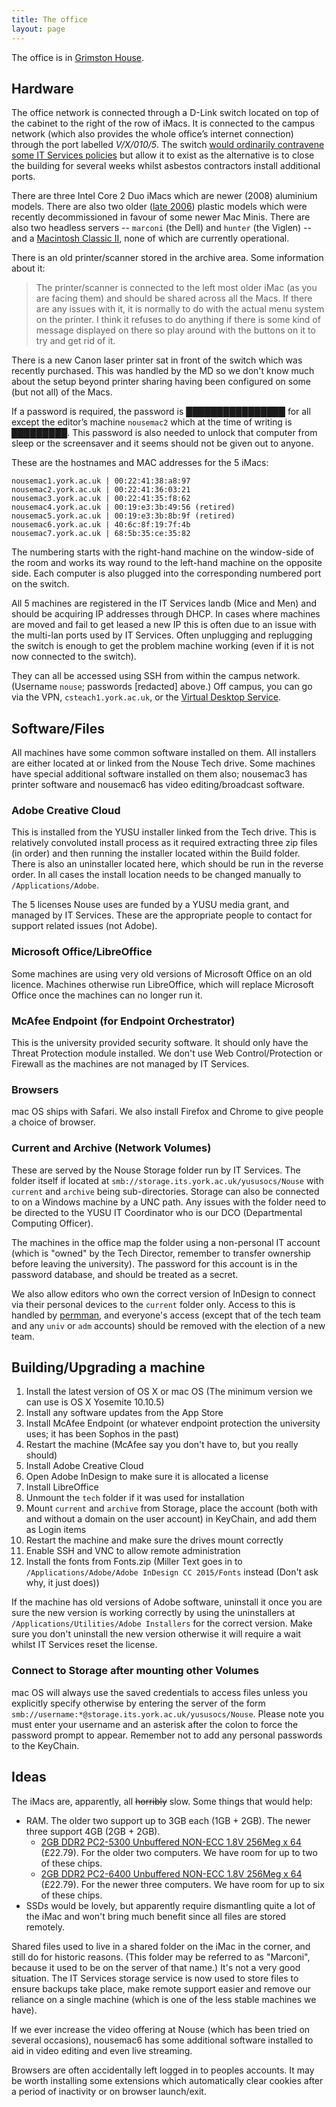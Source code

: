 ```yaml
---
title: The office
layout: page
---
```


The office is in [Grimston House](http://www.openstreetmap.org/way/60004913).

## Hardware

The office network is connected through a D-Link switch located on top of the cabinet to the right of the row of iMacs.  It is connected to the campus network (which also provides the whole office’s internet connection) through the port labelled _V/X/010/5_.  The switch [would ordinarily contravene some IT Services policies](http://www.york.ac.uk/it-services/connect/guidelines/) but allow it to exist as the alternative is to close the building for several weeks whilst asbestos contractors install additional ports.

There are three Intel Core 2 Duo iMacs which are newer (2008) aluminium models. There are also two older ([late 2006](http://support.apple.com/kb/Sp28)) plastic models which were recently decommissioned in favour of some newer Mac Minis.  There are also two headless servers -- `marconi` (the Dell) and `hunter` (the Viglen) -- and a [Macintosh Classic II](http://support.apple.com/kb/sp204), none of which are currently operational.

There is an old printer/scanner stored in the archive area. Some information about it:

> The printer/scanner is connected to the left most older iMac (as you are facing them) and should be shared across all the Macs. If there are any issues with it, it is normally to do with the actual menu system on the printer. I think it refuses to do anything if there is some kind of message displayed on there so play around with the buttons on it to try and get rid of it.

There is a new Canon laser printer sat in front of the switch which was recently purchased.  This was handled by the MD so we don't know much about the setup beyond printer sharing having been configured on some (but not all) of the Macs.

If a password is required, the password is ████████████████ for all except the editor’s machine `nousemac2` which at the time of writing is █████████.
This password is also needed to unlock that computer from sleep or the screensaver and it seems should not be given out to anyone.

These are the hostnames and MAC addresses for the 5 iMacs:

    nousemac1.york.ac.uk | 00:22:41:38:a8:97
    nousemac2.york.ac.uk | 00:22:41:36:03:21
    nousemac3.york.ac.uk | 00:22:41:35:f8:62
    nousemac4.york.ac.uk | 00:19:e3:3b:49:56 (retired)
    nousemac5.york.ac.uk | 00:19:e3:3b:8b:9f (retired)
    nousemac6.york.ac.uk | 40:6c:8f:19:7f:4b
    nousemac7.york.ac.uk | 68:5b:35:ce:35:82

The numbering starts with the right-hand machine on the window-side of the room and works its way round to the left-hand machine on the opposite side. Each computer is also plugged into the corresponding numbered port on the switch.

All 5 machines are registered in the IT Services landb (Mice and Men) and should be acquiring IP addresses through DHCP. In cases where machines are moved and fail to get leased a new IP this is often due to an issue with the multi-lan ports used by IT Services.  Often unplugging and replugging the switch is enough to get the problem machine working (even if it is not now connected to the switch).

They can all be accessed using SSH from within the campus network. (Username `nouse`; passwords [redacted] above.) Off campus, you can go via the VPN,  `csteach1.york.ac.uk`, or the [Virtual Desktop Service](https://vds.york.ac.uk/html5).

## Software/Files

All machines have some common software installed on them.  All installers are either located at or linked from the Nouse Tech drive.  Some machines have special additional software installed on them also; nousemac3 has printer software and nousemac6 has video editing/broadcast software.

### Adobe Creative Cloud

This is installed from the YUSU installer linked from the Tech drive.  This is relatively convoluted install process as it required extracting three zip files (in order) and then running the installer located within the Build folder.  There is also an uninstaller located here, which should be run in the reverse order.  In all cases the install location needs to be changed manually to `/Applications/Adobe`.

The 5 licenses Nouse uses are funded by a YUSU media grant, and managed by IT Services.  These are the appropriate people to contact for support related issues (not Adobe).

### Microsoft Office/LibreOffice
Some machines are using very old versions of Microsoft Office on an old licence.  Machines otherwise run LibreOffice, which will replace Microsoft Office once the machines can no longer run it.

### McAfee Endpoint (for Endpoint Orchestrator)

This is the university provided security software.  It should only have the Threat Protection module installed.  We don't use Web Control/Protection or Firewall as the machines are not managed by IT Services.

### Browsers
mac OS ships with Safari.  We also install Firefox and Chrome to give people a choice of browser.

### Current and Archive (Network Volumes)

These are served by the Nouse Storage folder run by IT Services.  The folder itself if located at `smb://storage.its.york.ac.uk/yususocs/Nouse` with `current` and `archive` being sub-directories.  Storage can also be connected to on a Windows machine by a UNC path.  Any issues with the folder need to be directed to the YUSU IT Coordinator who is our DCO (Departmental Computing Officer).

The machines in the office map the folder using a non-personal IT account (which is "owned" by the Tech Director, remember to transfer ownership before leaving the university).  The password for this account is in the password database, and should be treated as a secret.

We also allow editors who own the correct version of InDesign to connect via their personal devices to the `current` folder only.  Access to this is handled by [permman](http://permman.york.ac.uk), and everyone's access (except that of the tech team and any `univ` or `adm` accounts) should be removed with the election of a new team.

## Building/Upgrading a machine

1. Install the latest version of OS X or mac OS (The minimum version we can use is OS X Yosemite 10.10.5)
2. Install any software updates from the App Store
3. Install McAfee Endpoint (or whatever endpoint protection the university uses; it has been Sophos in the past)
4. Restart the machine (McAfee say you don't have to, but you really should)
5. Install Adobe Creative Cloud
6. Open Adobe InDesign to make sure it is allocated a license
7. Install LibreOffice
8. Unmount the `tech` folder if it was used for installation
9. Mount `current` and `archive` from Storage, place the account (both with and without a domain on the user account) in KeyChain, and add them as Login items
10. Restart the machine and make sure the drives mount correctly
11. Enable SSH and VNC to allow remote administration
12. Install the fonts from Fonts.zip (Miller Text goes in to `/Applications/Adobe/Adobe InDesign CC 2015/Fonts` instead (Don't ask why, it just does))

If the machine has old versions of Adobe software, uninstall it once you are sure the new version is working correctly by using the uninstallers at `/Applications/Utilities/Adobe Installers` for the correct version.  Make sure you don't uninstall the new version otherwise it will require a wait whilst IT Services reset the license.

### Connect to Storage after mounting other Volumes

mac OS will always use the saved credentials to access files unless you explicitly specify otherwise by entering the server of the form `smb://username:*@storage.its.york.ac.uk/yususocs/Nouse`.  Please note you must enter your username and an asterisk after the colon to force the password prompt to appear.  Remember not to add any personal passwords to the KeyChain.

## Ideas

The iMacs are, apparently, all <del>horribly</del> slow. Some things that would help:

* RAM. The older two support up to 3GB each (1GB + 2GB). The newer three support 4GB (2GB + 2GB).
  - [2GB DDR2 PC2-5300 Unbuffered NON-ECC 1.8V 256Meg x 64](http://uk.crucial.com/gbr/en/imac-%28late-2006---2*0ghz-or-2*16ghz%29/CT3331830) (£22.79). For the older two computers. We have room for up to two of these chips.
  - [2GB DDR2 PC2-6400 Unbuffered NON-ECC 1.8V 256Meg x 64](http://uk.crucial.com/gbr/en/imac-2*66ghz-intel-core-2-duo-%2820-inch%29-mb324ll-a/CT3331877) (£22.79). For the newer three computers. We have room for up to six of these chips.
* SSDs would be lovely, but apparently require dismantling quite a lot of the iMac and won't bring much benefit since all files are stored remotely.

Shared files used to live in a shared folder on the iMac in the corner, and still do for historic reasons. (This folder may be referred to as "Marconi", because it used to be on the server of that name.) It's not a very good situation.
The IT Services storage service is now used to store files to ensure backups take place, make remote support easier and remove our reliance on a single machine (which is one of the less stable machines we have).

If we ever increase the video offering at Nouse (which has been tried on several occasions), nousemac6 has some additional software installed to aid in video editing and even live streaming.

Browsers are often accidentally left logged in to peoples accounts.  It may be worth installing some extensions which automatically clear cookies after a period of inactivity or on browser launch/exit.
